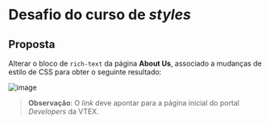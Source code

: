 # Desafio do curso de _styles_

## Proposta

Alterar o bloco de `rich-text` da página **About Us**, associado a mudanças de estilo de CSS para obter o seguinte resultado:

![image](https://user-images.githubusercontent.com/19495917/93117952-ede52980-f695-11ea-9931-dffd7d93116a.png)

> **Observação**: O _link_ deve apontar para a página inicial do portal _Developers_ da VTEX.
